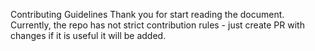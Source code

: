 Contributing Guidelines
Thank you for start reading the document. Currently, the repo has not strict contribution rules - just create PR with changes if it is useful it will be added.